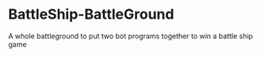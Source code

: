 # BattleShip-BattleGround
A whole battleground to put two bot programs together to win a battle ship game
